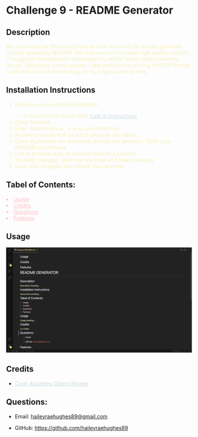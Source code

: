 # Challenge 9 - README Generator

## Description

  <span style="color:#F4F1BB">
  My motivation for this project was to have the ability to quickly generate visually appealing README files that ensure I included high quality content. Throughout development I developed my skillset within object oriented design. Reflecting on this project, I feel proficient in utlising the ESM format. I will need to continue working on my organization of files.
  </span>
  
  ## Installation Instructions
  
  <span style="color:#F4F1BB">
  <ol>
  <li>Ensure you have Node.js installed</li>
    <ul>
    <li>Instructions to install node: 
    <a href="https://docs.npmjs.com/downloading-and-installing-node-js-and-npm" style="color: #CCDCE2">Link to Instructions</a></li>
    </ul>
  <li>Open Terminal</li>
  <li>Enter 'Node index.js' in your command line</li>
  <li>Answer prompts with as much detail as you desire.</li>
  <li>Once all prompts are answered, the file will generate. Open your README.md Preview</li>
  <li>Check to make sure all desired content is present</li>
  <li>To make changes, open the raw code and make changes</li>
  <li>Save your changes and refresh your preview</li>
  </ol>
  </span>
  
## Tabel of Contents:
<div style="color:pink">
<li>
<a href="#usage" style="color:pink">Usage</a>
</li>
<li>
<a href="#credits" style="color:pink">Credits</a>
</li>
<li>
<a href="#questions" style="color:pink">Questions</a>
</li>
<li>
<a href="#features" style="color:pink">Features</a>
</li>
</div>

## Usage

![example](assets/screenshot.png)

## Credits

  <ul>
  <li>
  <a href="https://www.codecademy.com/courses/learn-javascript-objects/lessons/objects/exercises/review-objects"  style="color: #CCDCE2">Code Academy Object Review</a>
  </li>
  </ul>

## Questions:

- Email:
  <a id="#questions" href="https://www.google.com/" style="color: #E85F5C">haileyraehughes89@gmail.com</a>

- GitHub:
  <a href="https://www.google.com/" style="color: #E85F5C">https://github.com/haileyraehughes89</a>

